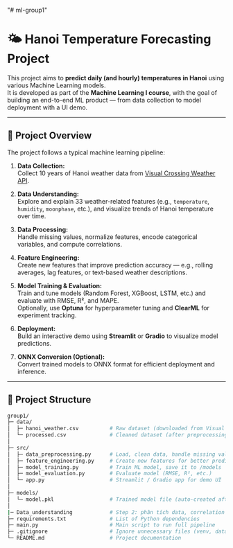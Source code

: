 "# ml-group1" 
# 🌤️ Hanoi Temperature Forecasting Project

This project aims to **predict daily (and hourly) temperatures in Hanoi** using various Machine Learning models.  
It is developed as part of the **Machine Learning I course**, with the goal of building an end-to-end ML product — from data collection to model deployment with a UI demo.

---

## 🚀 Project Overview

The project follows a typical machine learning pipeline:

1. **Data Collection:**  
   Collect 10 years of Hanoi weather data from [Visual Crossing Weather API](https://www.visualcrossing.com/weather-query-builder/Hanoi/us/last15days/).

2. **Data Understanding:**  
   Explore and explain 33 weather-related features (e.g., `temperature`, `humidity`, `moonphase`, etc.), and visualize trends of Hanoi temperature over time.

3. **Data Processing:**  
   Handle missing values, normalize features, encode categorical variables, and compute correlations.

4. **Feature Engineering:**  
   Create new features that improve prediction accuracy — e.g., rolling averages, lag features, or text-based weather descriptions.

5. **Model Training & Evaluation:**  
   Train and tune models (Random Forest, XGBoost, LSTM, etc.) and evaluate with RMSE, R², and MAPE.  
   Optionally, use **Optuna** for hyperparameter tuning and **ClearML** for experiment tracking.

6. **Deployment:**  
   Build an interactive demo using **Streamlit** or **Gradio** to visualize model predictions.

7. **ONNX Conversion (Optional):**  
   Convert trained models to ONNX format for efficient deployment and inference.

---

## 🧱 Project Structure

```bash
group1/
├─ data/
│  ├─ hanoi_weather.csv          # Raw dataset (downloaded from Visual Crossing)
│  └─ processed.csv              # Cleaned dataset (after preprocessing, optional)
│
├─ src/
│  ├─ data_preprocessing.py      # Load, clean data, handle missing values
│  ├─ feature_engineering.py     # Create new features for better prediction
│  ├─ model_training.py          # Train ML model, save it to /models
│  ├─ model_evaluation.py        # Evaluate model (RMSE, R², etc.)
│  └─ app.py                     # Streamlit / Gradio app for demo UI
│
├─ models/
│  └─ model.pkl                  # Trained model file (auto-created after training)
│
|─ Data_understanding            # Step 2: phân tích data, correlation matrix , ... vv 
├─ requirements.txt              # List of Python dependencies
├─ main.py                       # Main script to run full pipeline
├─ .gitignore                    # Ignore unnecessary files (venv, data/raw, etc.)
└─ README.md                     # Project documentation
